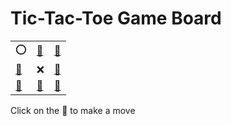 # Tic-Tac-Toe Game Board
|   |   |   |
|---|---|---|
|⭕ |[🔎](OOXEXEEEE.md) |[🔎](OXOEXEEEE.md) |
|[🔎](OEEOXEXEE.md) |❌ |[🔎](OEEEXOEEX.md) |
|[🔎](OEEXXEOEE.md) |[🔎](OEEEXEEOX.md) |[🔎](OEXEXEEEO.md) |

Click on the 🔎 to make a move